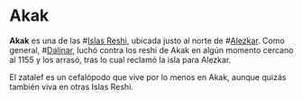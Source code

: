# Akak

**Akak** es una de las #[Islas Reshi](locations/reshi-isles), ubicada justo al norte de #[Alezkar](locations/alethkar). Como general, #[Dalinar](characters/dalinar), luchó contra los reshi de Akak en algún momento cercano al 1155 y los arrasó, tras lo cual reclamó la isla para Alezkar. 

El zatalef es un cefalópodo que vive por lo menos en Akak, aunque quizás también viva en otras Islas Reshi. 
